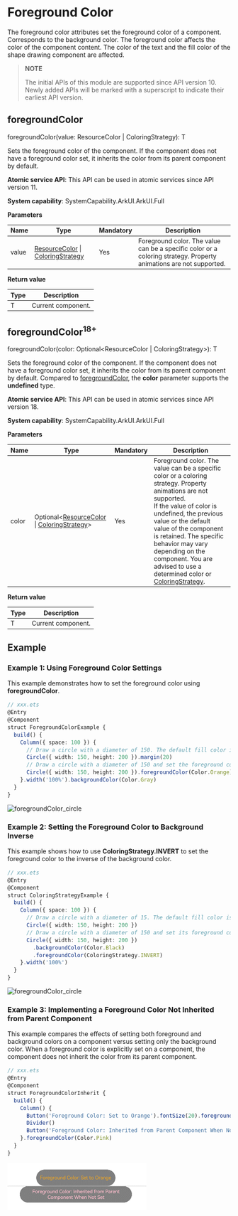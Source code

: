 # Foreground Color
<!--Kit: ArkUI-->
<!--Subsystem: ArkUI-->
<!--Owner: @CCFFWW-->
<!--Designer: @CCFFWW-->
<!--Tester: @lxl007-->
<!--Adviser: @HelloCrease-->

The foreground color attributes set the foreground color of a component. Corresponds to the background color. The foreground color affects the color of the component content. The color of the text and the fill color of the shape drawing component are affected.

>  **NOTE**
>
>  The initial APIs of this module are supported since API version 10. Newly added APIs will be marked with a superscript to indicate their earliest API version.

## foregroundColor

foregroundColor(value: ResourceColor | ColoringStrategy): T

Sets the foreground color of the component. If the component does not have a foreground color set, it inherits the color from its parent component by default.

**Atomic service API**: This API can be used in atomic services since API version 11.

**System capability**: SystemCapability.ArkUI.ArkUI.Full

**Parameters**

| Name| Type                                                        | Mandatory| Description                                                        |
| ------ | ------------------------------------------------------------ | ---- | ------------------------------------------------------------ |
| value  | [ResourceColor](ts-types.md#resourcecolor) \| [ColoringStrategy](ts-appendix-enums.md#coloringstrategy10) | Yes  | Foreground color. The value can be a specific color or a coloring strategy. Property animations are not supported.|

**Return value**

| Type  | Description                    |
| ------ | ------------------------ |
| T | Current component.|

## foregroundColor<sup>18+</sup>

foregroundColor(color: Optional\<ResourceColor | ColoringStrategy>): T

Sets the foreground color of the component. If the component does not have a foreground color set, it inherits the color from its parent component by default. Compared to [foregroundColor](#foregroundcolor), the **color** parameter supports the **undefined** type.

**Atomic service API**: This API can be used in atomic services since API version 18.

**System capability**: SystemCapability.ArkUI.ArkUI.Full

**Parameters**

| Name| Type                                                        | Mandatory| Description                                                        |
| ------ | ------------------------------------------------------------ | ---- | ------------------------------------------------------------ |
| color  | Optional\<[ResourceColor](ts-types.md#resourcecolor) \| [ColoringStrategy](ts-appendix-enums.md#coloringstrategy10)> | Yes  | Foreground color. The value can be a specific color or a coloring strategy. Property animations are not supported.<br>If the value of color is undefined, the previous value or the default value of the component is retained. The specific behavior may vary depending on the component. You are advised to use a determined color or [ColoringStrategy](ts-appendix-enums.md#coloringstrategy10).|

**Return value**

| Type  | Description                    |
| ------ | ------------------------ |
| T | Current component.|

## Example

### Example 1: Using Foreground Color Settings

This example demonstrates how to set the foreground color using **foregroundColor**.

```ts
// xxx.ets
@Entry
@Component
struct ForegroundColorExample {
  build() {
    Column({ space: 100 }) {
      // Draw a circle with a diameter of 150. The default fill color is black.
      Circle({ width: 150, height: 200 }).margin(20)
      // Draw a circle with a diameter of 150 and set the foreground color to orange.
      Circle({ width: 150, height: 200 }).foregroundColor(Color.Orange)
    }.width('100%').backgroundColor(Color.Gray)
  }
}
```

![foregroundColor_circle](figures/foregroundColor_circle.png)

### Example 2: Setting the Foreground Color to Background Inverse

This example shows how to use **ColoringStrategy.INVERT** to set the foreground color to the inverse of the background color.

```ts
// xxx.ets
@Entry
@Component
struct ColoringStrategyExample {
  build() {
    Column({ space: 100 }) {
      // Draw a circle with a diameter of 15. The default fill color is black.
      Circle({ width: 150, height: 200 })
      // Draw a circle with a diameter of 150 and set its foreground color to the inverse of the component background color.
      Circle({ width: 150, height: 200 })
        .backgroundColor(Color.Black)
        .foregroundColor(ColoringStrategy.INVERT)
    }.width('100%')
  }
}
```
![foregroundColor_circle](figures/ColoringStrategy_circle.png)

### Example 3: Implementing a Foreground Color Not Inherited from Parent Component

This example compares the effects of setting both foreground and background colors on a component versus setting only the background color. When a foreground color is explicitly set on a component, the component does not inherit the color from its parent component.

```ts
// xxx.ets
@Entry
@Component
struct ForegroundColorInherit {
  build() {
    Column() {
      Button('Foreground Color: Set to Orange').fontSize(20).foregroundColor(Color.Orange).backgroundColor(Color.Gray)
      Divider()
      Button('Foreground Color: Inherited from Parent Component When Not Set').fontSize(20).backgroundColor(Color.Gray)
    }.foregroundColor(Color.Pink)
  }
}
```

![foregroundColor_circle](figures/foregroundColorInherit.png)
